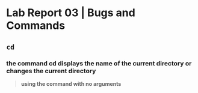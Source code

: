 # Lab Report 03 | Bugs and Commands

## `cd`
### the command cd displays the name of the current directory or changes the current directory

> **using the command with no arguments**
